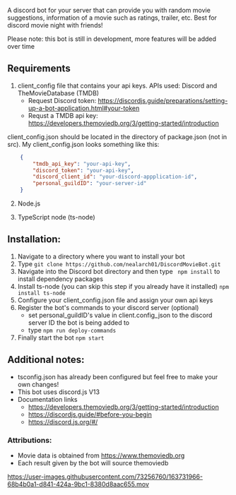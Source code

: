 A discord bot for your server that can provide you with random movie suggestions, information of a movie such as ratings, trailer, etc. Best for discord movie night with friends!

Please note: this bot is still in development, more features will be added over time

## Requirements
1. client_config file that contains your api keys. APIs used: Discord and TheMovieDatabase (TMDB)
    - Request Discord token: https://discordjs.guide/preparations/setting-up-a-bot-application.html#your-token
    - Requst a TMDB api key: https://developers.themoviedb.org/3/getting-started/introduction

client_config.json should be located in the directory of package.json (not in src). My client_config.json looks something like this:

```json
    {
        "tmdb_api_key": "your-api-key",
        "discord_token": "your-api-key",
        "discord_client_id": "your-discord-appplication-id",
        "personal_guildID": "your-server-id"
    }
```

2. Node.js

3. TypeScript node (ts-node)

## Installation:
1. Navigate to a directory where you want to install your bot
2. Type ``` git clone https://github.com/nealarch01/DiscordMovieBot.git ```
3. Navigate into the Discord bot directory and then type ``` npm install``` to install dependency packages
4. Install ts-node (you can skip this step if you already have it installed) ``` npm install ts-node ```
5. Configure your client_config.json file and assign your own api keys
6. Register the bot's commands to your discord server (optional)
    - set personal_guildID's value in client.config_json to the discord server ID the bot is being added to
    - type ```npm run deploy-commands```
7. Finally start the bot ``` npm start ```

## Additional notes: 

- tsconfig.json has already been configured but feel free to make your own changes!
- This bot uses discord.js V13
- Documentation links
    - https://developers.themoviedb.org/3/getting-started/introduction
    - https://discordjs.guide/#before-you-begin
    - https://discord.js.org/#/
### Attributions:
- Movie data is obtained from https://www.themoviedb.org
- Each result given by the bot will source themoviedb




https://user-images.githubusercontent.com/73256760/163731966-68b4b0a1-d841-424a-9bc1-8380d8aac655.mov




